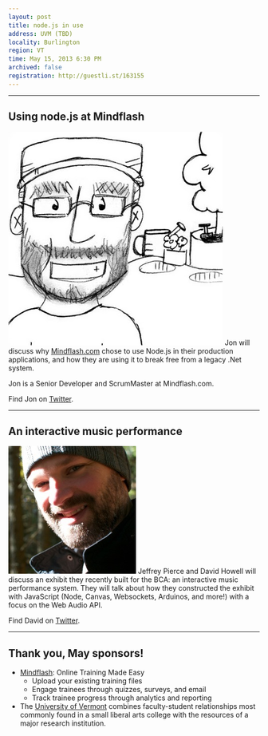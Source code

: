 ```yaml
---
layout: post
title: node.js in use
address: UVM (TBD)
locality: Burlington
region: VT
time: May 15, 2013 6:30 PM
archived: false
registration: http://guestli.st/163155
---
```


---

## Using node.js at Mindflash
![Jon Sullivan](/images/speakers/jon_sullivan.jpg)
Jon will discuss why [Mindflash.com](http://mindflash.com/) chose to use Node.js in their production applications, and how they are using it to break free from a legacy .Net system.

Jon is a Senior Developer and ScrumMaster at Mindflash.com.

Find Jon on [Twitter](https://twitter.com/scrumlord).

---
## An interactive music performance
![David Howell](/images/speakers/david_howell.jpg)
Jeffrey Pierce and David Howell will discuss an exhibit they recently built for the BCA: an interactive music performance system. They will talk about how they constructed the exhibit with JavaScript (Node, Canvas, Websockets, Arduinos, and more!) with a focus on the Web Audio API.

Find David on [Twitter](https://twitter.com/dehowell).

---
## Thank you, May sponsors!

- [Mindflash](http://mindflash.com): Online Training Made Easy
  - Upload your existing training files
  - Engage trainees through quizzes, surveys, and email
  - Track trainee progress through analytics and reporting
- The [University of Vermont](http://uvm.edu) combines faculty-student relationships most commonly found in a small liberal arts college with the resources of a major research institution.
